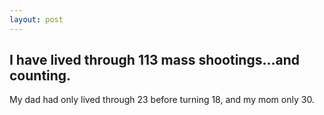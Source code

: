 ```yaml
---
layout: post
---
```


## I have lived through 113 mass shootings...and counting. 

My dad had only lived through 23 before turning 18, and my mom only 30. 
